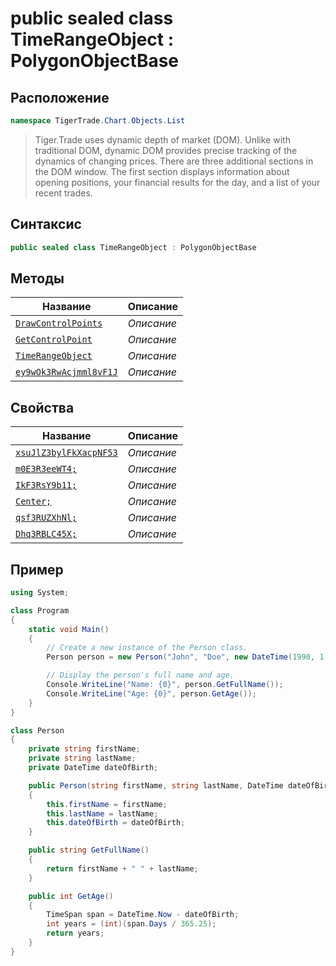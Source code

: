 
# public sealed class TimeRangeObject : PolygonObjectBase
## Расположение
```csharp
namespace TigerTrade.Chart.Objects.List
```



> Tiger.Trade uses dynamic depth of market (DOM). Unlike with traditional DOM, dynamic DOM provides precise tracking of the dynamics of changing prices. There are three additional sections in the DOM window. The first section displays information about opening positions, your financial results for the day, and a list of your recent trades.

## Синтаксис
```csharp
public sealed class TimeRangeObject : PolygonObjectBase
```


## Методы
| Название | Описание |
| --- | --- |
| [`DrawControlPoints`](./TimeRangeObject.cs/metody/DrawControlPoints.md) | *Описание* |
| [`GetControlPoint`](./TimeRangeObject.cs/metody/GetControlPoint.md) | *Описание* |
| [`TimeRangeObject`](./TimeRangeObject.cs/metody/TimeRangeObject.md) | *Описание* |
| [`ey9wOk3RwAcjmml8vF1J`](./TimeRangeObject.cs/metody/ey9wOk3RwAcjmml8vF1J.md) | *Описание* |

## Свойства
| Название | Описание |
| --- | --- |
| [`xsuJlZ3bylFkXacpNF53`](./TimeRangeObject.cs/svoistva/xsuJlZ3bylFkXacpNF53.md) | *Описание* |
| [`m0E3R3eeWT4;`](./TimeRangeObject.cs/svoistva/m0E3R3eeWT4;.md) | *Описание* |
| [`IkF3RsY9b11;`](./TimeRangeObject.cs/svoistva/IkF3RsY9b11;.md) | *Описание* |
| [`Center;`](./TimeRangeObject.cs/svoistva/Center;.md) | *Описание* |
| [`qsf3RUZXhNl;`](./TimeRangeObject.cs/svoistva/qsf3RUZXhNl;.md) | *Описание* |
| [`Dhq3RBLC45X;`](./TimeRangeObject.cs/svoistva/Dhq3RBLC45X;.md) | *Описание* |


## Пример
```csharp
using System;

class Program
{
    static void Main()
    {
        // Create a new instance of the Person class.
        Person person = new Person("John", "Doe", new DateTime(1990, 1, 1));

        // Display the person's full name and age.
        Console.WriteLine("Name: {0}", person.GetFullName());
        Console.WriteLine("Age: {0}", person.GetAge());
    }
}

class Person
{
    private string firstName;
    private string lastName;
    private DateTime dateOfBirth;

    public Person(string firstName, string lastName, DateTime dateOfBirth)
    {
        this.firstName = firstName;
        this.lastName = lastName;
        this.dateOfBirth = dateOfBirth;
    }

    public string GetFullName()
    {
        return firstName + " " + lastName;
    }

    public int GetAge()
    {
        TimeSpan span = DateTime.Now - dateOfBirth;
        int years = (int)(span.Days / 365.25);
        return years;
    }
}
```

